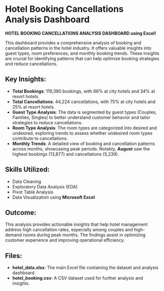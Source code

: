 # Hotel Booking Cancellations Analysis Dashboard

**HOTEL BOOKING CANCELLATIONS ANALYSIS DASHBOARD using Excel!**

This dashboard provides a comprehensive analysis of booking and cancellation patterns in the hotel industry. It offers valuable insights into guest types, room preferences, and monthly booking trends. These insights are crucial for identifying patterns that can help optimize booking strategies and reduce cancellations.

## Key Insights:

- **Total Bookings**: 119,390 bookings, with 66% at city hotels and 34% at resort hotels.
- **Total Cancellations**: 44,224 cancellations, with 75% at city hotels and 25% at resort hotels.
- **Guest Type Analysis**: The data is segmented by guest types (Couples, Families, Singles) to better understand customer behavior and tailor strategies to reduce cancellations.
- **Room Type Analysis**: The room types are categorized into desired and undesired, exploring trends to assess whether undesired room types contribute to cancellations.
- **Monthly Trends**: A detailed view of booking and cancellation patterns across months, showcasing peak periods. Notably, **August** saw the highest bookings (13,877) and cancellations (5,239).

## Skills Utilized:

- Data Cleaning
- Exploratory Data Analysis (EDA)
- Pivot Table Analysis
- Data Visualization using **Microsoft Excel**

## Outcome:

This analysis provides actionable insights that help hotel management address high cancellation rates, especially among couples and high-demand rooms during peak months. The findings assist in optimizing customer experience and improving operational efficiency.

## Files:

- **hotel_data.xlsx**: The main Excel file containing the dataset and analysis dashboard.
- **hotel_booking.csv**: A CSV dataset used for further analysis and insights.
